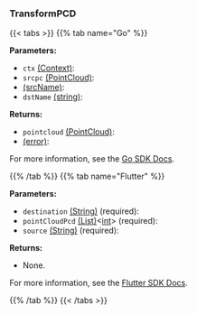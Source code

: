 ### TransformPCD

{{< tabs >}}
{{% tab name="Go" %}}

**Parameters:**

- `ctx` [(Context)](https://pkg.go.dev/context#Context):
- `srcpc` [(PointCloud)](https://pkg.go.dev/go.viam.com/rdk@v0.26.0/pointcloud#PointCloud):
- [(srcName)](<INSERT PARAM TYPE LINK>):
- `dstName` [(string)](https://pkg.go.dev/builtin#string):

**Returns:**

- `pointcloud` [(PointCloud)](https://pkg.go.dev/go.viam.com/rdk@v0.26.0/pointcloud#PointCloud):
- [(error)](https://pkg.go.dev/builtin#error):

For more information, see the [Go SDK Docs](https://pkg.go.dev/go.viam.com/rdk/robot#Robot).

{{% /tab %}}
{{% tab name="Flutter" %}}

**Parameters:**

- `destination` [(String)](https://api.flutter.dev/flutter/dart-core/String-class.html) (required):
- `pointCloudPcd` [(List)](https://api.flutter.dev/flutter/dart-core/List-class.html)<[int](https://api.flutter.dev/flutter/dart-core/int-class.html)> (required):
- `source` [(String)](https://api.flutter.dev/flutter/dart-core/String-class.html) (required):

**Returns:**

- None.

For more information, see the [Flutter SDK Docs](https://flutter.viam.dev/viam_protos.robot.robot/RobotServiceClient/transformPCD.html).

{{% /tab %}}
{{< /tabs >}}
